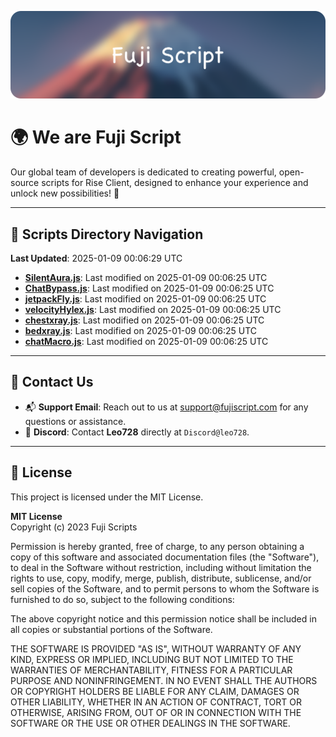 ![Banner](.github/b.webp)

# 🌍 **We are Fuji Script**

Our global team of developers is dedicated to creating powerful, open-source scripts for Rise Client, designed to enhance your experience and unlock new possibilities! 🌟

---
<!-- SCRIPTS_NAVIGATION_START -->
## 📂 **Scripts Directory Navigation**

**Last Updated**: 2025-01-09 00:06:29 UTC

- **[SilentAura.js](scripts/SilentAura.js)**: Last modified on 2025-01-09 00:06:25 UTC
- **[ChatBypass.js](scripts/ChatBypass.js)**: Last modified on 2025-01-09 00:06:25 UTC
- **[jetpackFly.js](scripts/jetpackFly.js)**: Last modified on 2025-01-09 00:06:25 UTC
- **[velocityHylex.js](scripts/velocityHylex.js)**: Last modified on 2025-01-09 00:06:25 UTC
- **[chestxray.js](scripts/chestxray.js)**: Last modified on 2025-01-09 00:06:25 UTC
- **[bedxray.js](scripts/bedxray.js)**: Last modified on 2025-01-09 00:06:25 UTC
- **[chatMacro.js](scripts/chatMacro.js)**: Last modified on 2025-01-09 00:06:25 UTC

<!-- SCRIPTS_NAVIGATION_END -->

---

## 💬 **Contact Us**  
- 📬 **Support Email**: Reach out to us at [support@fujiscript.com](mailto:support@fujiscript.com) for any questions or assistance.  
- 💬 **Discord**: Contact **Leo728** directly at `Discord@leo728`.

---

## 📜 **License**

This project is licensed under the MIT License.  

**MIT License**  
Copyright (c) 2023 Fuji Scripts  

Permission is hereby granted, free of charge, to any person obtaining a copy of this software and associated documentation files (the "Software"), to deal in the Software without restriction, including without limitation the rights to use, copy, modify, merge, publish, distribute, sublicense, and/or sell copies of the Software, and to permit persons to whom the Software is furnished to do so, subject to the following conditions:  

The above copyright notice and this permission notice shall be included in all copies or substantial portions of the Software.  

THE SOFTWARE IS PROVIDED "AS IS", WITHOUT WARRANTY OF ANY KIND, EXPRESS OR IMPLIED, INCLUDING BUT NOT LIMITED TO THE WARRANTIES OF MERCHANTABILITY, FITNESS FOR A PARTICULAR PURPOSE AND NONINFRINGEMENT. IN NO EVENT SHALL THE AUTHORS OR COPYRIGHT HOLDERS BE LIABLE FOR ANY CLAIM, DAMAGES OR OTHER LIABILITY, WHETHER IN AN ACTION OF CONTRACT, TORT OR OTHERWISE, ARISING FROM, OUT OF OR IN CONNECTION WITH THE SOFTWARE OR THE USE OR OTHER DEALINGS IN THE SOFTWARE.  
